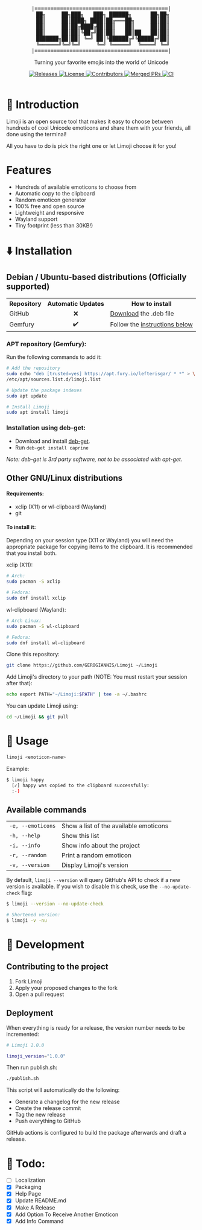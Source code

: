 <div align="center">
    <pre>|==========================================|
 ██╗     ██╗███╗   ███╗ ██████╗      ██╗██╗
 ██║     ██║████╗ ████║██╔═══██╗     ██║██║
 ██║     ██║██╔████╔██║██║   ██║     ██║██║
 ██║     ██║██║╚██╔╝██║██║   ██║██   ██║██║
 ███████╗██║██║ ╚═╝ ██║╚██████╔╝╚█████╔╝██║
 ╚══════╝╚═╝╚═╝     ╚═╝ ╚═════╝  ╚════╝ ╚═╝
|==========================================|</pre>
    <p>
    Turning your favorite emojis into the world of Unicode
    </p>
    <a href="https://github.com/GEROGIANNIS/Limoji/releases/latest">
        <img alt="Releases" src="https://flat.badgen.net/github/release/GEROGIANNIS/Limoji/stable?color=green">
    </a>
    <a href="https://github.com/GEROGIANNIS/Limoji/blob/main/LICENSE">
        <img alt="License" src="https://flat.badgen.net/github/license/GEROGIANNIS/Limoji?color=orange">
    </a>
    <a href="https://github.com/GEROGIANNIS/Limoji/graphs/contributors">
        <img alt="Contributors" src="https://flat.badgen.net/github/contributors/GEROGIANNIS/Limoji">
    </a>
    <a href="https://github.com/GEROGIANNIS/Limoji/pulls">
        <img alt="Merged PRs" src="https://flat.badgen.net/github/merged-prs/GEROGIANNIS/Limoji?color=purple">
    </a>
    <a href="https://github.com/GEROGIANNIS/Limoji/actions">
        <img alt="CI" src="https://flat.badgen.net/github/checks/GEROGIANNIS/Limoji">
    </a>
</div>

<br>

# 📖 Introduction

Limoji is an open source tool that makes it easy to choose between hundreds of cool Unicode emoticons and share them with your friends, all done using the terminal!

All you have to do is pick the right one or let Limoji choose it for you!

# Features

* Hundreds of available emoticons to choose from
* Automatic copy to the clipboard
* Random emoticon generator
* 100% free and open source
* Lightweight and responsive
* Wayland support
* Tiny footprint (less than 30KB!)

# ⬇️ Installation

## Debian / Ubuntu-based distributions (Officially supported)

<table>
	<th>Repository</th>
	<th>Automatic Updates</th>
	<th>How to install</th>
	<tr>
		<td>GitHub</td>
		<td align="center">❌</td>
		<td>
			<a href="https://github.com/GEROGIANNIS/Limoji/releases/latest">Download</a> the .deb file
		</td>
	</tr>
        <tr>
		<td>Gemfury</td>
		<td align="center">✔️</td>
		<td>
			Follow the <a href=#apt-repository-gemfury>instructions below</a>
		</td>
	</tr>
</table>

### APT repository (Gemfury):

Run the following commands to add it:
```sh
# Add the repository
sudo echo "deb [trusted=yes] https://apt.fury.io/lefterisgar/ * *" > \
/etc/apt/sources.list.d/limoji.list

# Update the package indexes
sudo apt update

# Install Limoji
sudo apt install limoji
```
### Installation using deb-get:

* Download and install [deb-get](https://github.com/wimpysworld/deb-get).
* Run `deb-get install caprine`

*Note: deb-get is 3rd party software, not to be associated with apt-get.*

## Other GNU/Linux distributions

#### Requirements:

* xclip (X11) or wl-clipboard (Wayland)
* git

#### To install it:

Depending on your session type (X11 or Wayland) you will need the appropriate package for copying items to the clipboard. It is recommended that you install both.

xclip (X11):

```bash
# Arch:
sudo pacman -S xclip

# Fedora:
sudo dnf install xclip
```

wl-clipboard (Wayland):
```bash
# Arch Linux:
sudo pacman -S wl-clipboard

# Fedora:
sudo dnf install wl-clipboard
```

Clone this repository:

```bash
git clone https://github.com/GEROGIANNIS/Limoji ~/Limoji
```

Add Limoji's directory to your path (NOTE: You must restart your session after that):

```bash
echo export PATH="~/Limoji:$PATH" | tee -a ~/.bashrc
```

You can update Limoji using:

```bash
cd ~/Limoji && git pull
```

# 📄 Usage

```bash
limoji <emoticon-name>
```

Example:

```bash
$ limoji happy
  [✓] happy was copied to the clipboard successfully:
  :‑)
```

## Available commands

<table>
    <tr>
        <td><code>-e, --emoticons</code></td>
        <td>Show a list of the available emoticons</td>
    </tr>
    <tr>
        <td><code>-h, --help</code></td>
        <td>Show this list</td>
    </tr>
    <tr>
        <td><code>-i, --info</code></td>
        <td>Show info about the project</td>
    </tr>
    <tr>
        <td><code>-r, --random</code></td>
        <td>Print a random emoticon</td>
    </tr>
    <tr>
        <td><code>-v, --version</code></td>
        <td>Display Limoji's version</td>
    </tr>
</table>

By default, `limoji --version` will query GitHub's API to check if a new version is available. If you wish to disable this check, use the `--no-update-check` flag:

```bash
$ limoji --version --no-update-check

# Shortened version:
$ limoji -v -nu
```

# 🔨 Development

## Contributing to the project

1. Fork Limoji
2. Apply your proposed changes to the fork
3. Open a pull request

## Deployment

When everything is ready for a release, the version number needs to be incremented:

```bash
# Limoji 1.0.0

limoji_version="1.0.0"
```

Then run publish.sh:

```bash
./publish.sh
```

This script will automatically do the following:

* Generate a changelog for the new release
* Create the release commit
* Tag the new release
* Push everything to GitHub

GitHub actions is configured to build the package afterwards and draft a release.

# 💬 Todo:
- [ ] Localization
- [x] Packaging
- [x] Help Page
- [x] Update README.md
- [x] Make A Release
- [x] Add Option To Receive Another Emoticon
- [x] Add Info Command
